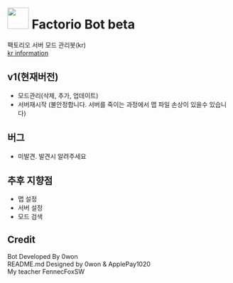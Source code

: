 # <img src="https://github.com/PARKasd/factorio_bot-working/blob/main/src/qOiiCE6c_resiz.png" width="48" height="48"/> Factorio Bot beta

팩토리오 서버 모드 관리봇(kr)
<br>
[kr information](https://)
## v1(현재버전)
 - 모드관리(삭제, 추가, 업데이트)
 - 서버재시작 (불안정합니다. 서버를 죽이는 과정에서 맵 파일 손상이 있을수 있습니다)
## 버그
- 미발견. 발견시 알려주세요
## 추후 지향점
 - 맵 설정 
 - 서버 설정
 - 모드 검색

## Credit

Bot Developed By 0won
<br>
README.md Designed by 0won & ApplePay1020
<br>
My teacher FennecFoxSW
